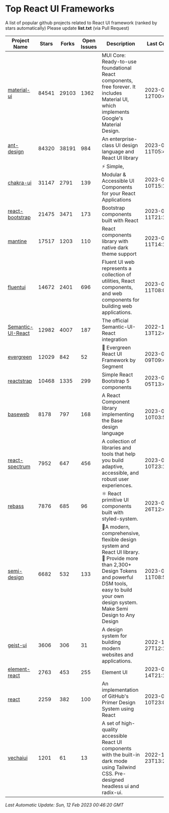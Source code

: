 # Top React UI Frameworks

A list of popular github projects related to React UI framework (ranked by stars automatically)
Please update **list.txt** (via Pull Request)

| Project Name | Stars | Forks | Open Issues | Description | Last Commit |
| ------------ | ----- | ----- | ----------- | ----------- | ----------- |
| [material-ui](https://github.com/mui/material-ui) |84541|29103|1362|MUI Core: Ready-to-use foundational React components, free forever. It includes Material UI, which implements Google&#39;s Material Design.|2023-02-12T00:42:53Z|
| [ant-design](https://github.com/ant-design/ant-design) |84320|38191|984|An enterprise-class UI design language and React UI library|2023-02-11T05:41:03Z|
| [chakra-ui](https://github.com/chakra-ui/chakra-ui) |31147|2791|139|⚡️ Simple, Modular &amp; Accessible UI Components for your React Applications|2023-02-10T15:18:23Z|
| [react-bootstrap](https://github.com/react-bootstrap/react-bootstrap) |21475|3471|173|Bootstrap components built with React|2023-02-11T21:10:30Z|
| [mantine](https://github.com/mantinedev/mantine) |17517|1203|110|React components library with native dark theme support|2023-02-11T14:17:10Z|
| [fluentui](https://github.com/microsoft/fluentui) |14672|2401|696|Fluent UI web represents a collection of utilities, React components, and web components for building web applications.|2023-02-11T08:06:11Z|
| [Semantic-UI-React](https://github.com/Semantic-Org/Semantic-UI-React) |12982|4007|187|The official Semantic-UI-React integration|2022-12-13T12:44:27Z|
| [evergreen](https://github.com/segmentio/evergreen) |12029|842|52|🌲 Evergreen React UI Framework by Segment|2023-02-09T09:44:02Z|
| [reactstrap](https://github.com/reactstrap/reactstrap) |10468|1335|299|Simple React Bootstrap 5 components|2023-02-05T13:47:10Z|
| [baseweb](https://github.com/uber/baseweb) |8178|797|168|A React Component library implementing the Base design language|2023-02-10T03:56:31Z|
| [react-spectrum](https://github.com/adobe/react-spectrum) |7952|647|456|A collection of libraries and tools that help you build adaptive, accessible, and robust user experiences.|2023-02-10T23:12:20Z|
| [rebass](https://github.com/rebassjs/rebass) |7876|685|96|:atom_symbol: React primitive UI components built with styled-system.|2023-01-26T12:47:44Z|
| [semi-design](https://github.com/DouyinFE/semi-design) |6682|532|133|🚀A modern, comprehensive, flexible design system and React UI library. 🎨 Provide more than 2,300+ Design Tokens and powerful DSM tools, easy to build your own design system. Make Semi Design to Any Design|2023-02-11T08:58:18Z|
| [geist-ui](https://github.com/geist-org/geist-ui) |3606|306|31|A design system for building modern websites and applications.|2022-12-27T12:14:29Z|
| [element-react](https://github.com/ElemeFE/element-react) |2763|453|255|Element UI|2023-01-14T21:13:08Z|
| [react](https://github.com/primer/react) |2259|382|100|An implementation of GitHub&#39;s Primer Design System using React|2023-02-10T23:05:05Z|
| [vechaiui](https://github.com/vechai/vechaiui) |1201|61|13|A set of high-quality accessible React UI components with the built-in dark mode using Tailwind CSS. Pre-designed headless ui and radix-ui.|2022-12-23T13:29:41Z|

*Last Automatic Update: Sun, 12 Feb 2023 00:46:20 GMT*